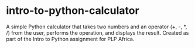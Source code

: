 # intro-to-python-calculator
A simple Python calculator that takes two numbers and an operator (+, -, *, /) from the user, performs the operation, and displays the result. Created as part of the Intro to Python assignment for PLP Africa.
